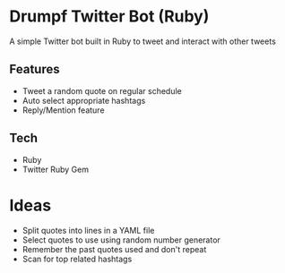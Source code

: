 # Drumpf Twitter Bot (Ruby)

A simple Twitter bot built in Ruby to tweet and interact with other tweets

## Features
- Tweet a random quote on regular schedule
- Auto select appropriate hashtags
- Reply/Mention feature

## Tech
- Ruby
- Twitter Ruby Gem

# Ideas
- Split quotes into lines in a YAML file
- Select quotes to use using random number generator
- Remember the past quotes used and don't repeat
- Scan for top related hashtags
